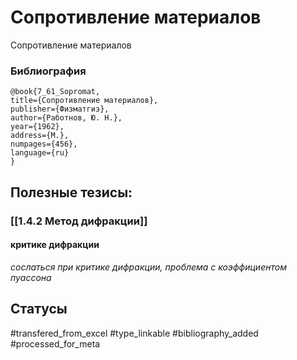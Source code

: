 # Сопротивление материалов
 
Сопротивление материалов

### Библиография
```
@book{7_61_Sopromat,
title={Сопротивление материалов},
publisher={Физматгиз},
author={Работнов, Ю. Н.},
year={1962},
address={М.},
numpages={456},
language={ru}
}
```

## Полезные тезисы:
### [[1.4.2 Метод дифракции]]
#### критике дифракции
_сослаться при критике дифракции, проблема с коэффициентом пуассона_

## Статусы
#transfered_from_excel 
#type_linkable 
#bibliography_added
#processed_for_meta
